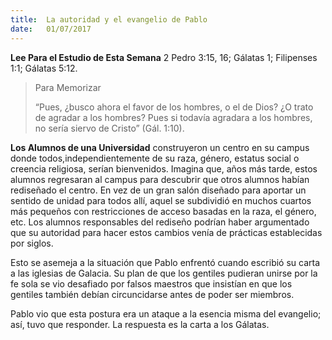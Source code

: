 ```yaml
---
title:  La autoridad y el evangelio de Pablo
date:   01/07/2017
---
```


**Lee Para el Estudio de Esta Semana**
2 Pedro 3:15, 16; Gálatas 1; Filipenses 1:1; Gálatas 5:12.

><p>Para  Memorizar</p>
>“Pues, ¿busco ahora el favor de los hombres, o el de Dios? ¿O trato de  agradar a los hombres? Pues si todavía agradara a los hombres, no sería  siervo de Cristo” (Gál. 1:10).

**Los Alumnos de una Universidad** construyeron un centro en su campus donde todos,independientemente de su raza, género, estatus  social o creencia religiosa, serían bienvenidos. Imagina que, años más  tarde, estos alumnos regresaran al campus para descubrir que otros  alumnos habían rediseñado el centro. En vez de un gran salón diseñado  para aportar un sentido de unidad para todos allí, aquel se subdividió en  muchos cuartos más pequeños con restricciones de acceso basadas en la  raza, el género, etc. Los alumnos responsables del rediseño podrían haber  argumentado que su autoridad para hacer estos cambios venía de  prácticas establecidas por siglos.

Esto se asemeja a la situación que Pablo enfrentó cuando escribió su carta  a las iglesias de Galacia. Su plan de que los gentiles pudieran unirse por la  fe sola se vio desafiado por falsos maestros que insistían en que los  gentiles también debían circuncidarse antes de poder ser miembros.

Pablo vio que esta postura era un ataque a la esencia misma del  evangelio; así, tuvo que responder. La respuesta es la carta a los Gálatas. 